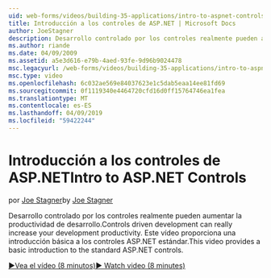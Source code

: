```yaml
---
uid: web-forms/videos/building-35-applications/intro-to-aspnet-controls
title: Introducción a los controles de ASP.NET | Microsoft Docs
author: JoeStagner
description: Desarrollo controlado por los controles realmente pueden aumentar la productividad de desarrollo. Este vídeo proporciona una introducción básica a los controles ASP.NET estándar.
ms.author: riande
ms.date: 04/09/2009
ms.assetid: a5e3d616-e79b-4aed-93fe-9d96b9024478
msc.legacyurl: /web-forms/videos/building-35-applications/intro-to-aspnet-controls
msc.type: video
ms.openlocfilehash: 6c032ae569e84037623e1c5dab5eaa14ee81fd69
ms.sourcegitcommit: 0f1119340e4464720cfd16d0ff15764746ea1fea
ms.translationtype: MT
ms.contentlocale: es-ES
ms.lasthandoff: 04/09/2019
ms.locfileid: "59422244"
---
```

# <a name="intro-to-aspnet-controls"></a><span data-ttu-id="9676a-104">Introducción a los controles de ASP.NET</span><span class="sxs-lookup"><span data-stu-id="9676a-104">Intro to ASP.NET Controls</span></span>

<span data-ttu-id="9676a-105">por [Joe Stagner](https://github.com/JoeStagner)</span><span class="sxs-lookup"><span data-stu-id="9676a-105">by [Joe Stagner](https://github.com/JoeStagner)</span></span>

<span data-ttu-id="9676a-106">Desarrollo controlado por los controles realmente pueden aumentar la productividad de desarrollo.</span><span class="sxs-lookup"><span data-stu-id="9676a-106">Controls driven development can really increase your development productivity.</span></span> <span data-ttu-id="9676a-107">Este vídeo proporciona una introducción básica a los controles ASP.NET estándar.</span><span class="sxs-lookup"><span data-stu-id="9676a-107">This video provides a basic introduction to the standard ASP.NET controls.</span></span>

[<span data-ttu-id="9676a-108">&#9654;Vea el vídeo (8 minutos)</span><span class="sxs-lookup"><span data-stu-id="9676a-108">&#9654; Watch video (8 minutes)</span></span>](https://channel9.msdn.com/Blogs/ASP-NET-Site-Videos/intro-to-aspnet-controls)
